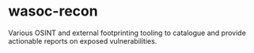 # wasoc-recon
Various OSINT and external footprinting tooling to catalogue and provide actionable reports on exposed vulnerabilities.
